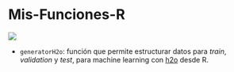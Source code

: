 # Mis-Funciones-R

![](https://media1.giphy.com/media/xT9IgzoKnwFNmISR8I/giphy.gif)

- `generatorH2o`: función que permite estructurar datos para *train*, *validation* y *test*, para machine learning con [h2o](https://www.h2o.ai/) desde R.